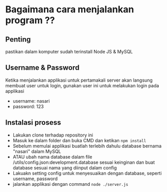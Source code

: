 # Bagaimana cara menjalankan program ??

## Penting
pastikan dalam komputer sudah terinstall Node JS & MySQL

## Username & Password
Ketika menjalankan applikasi untuk pertamakali server akan langsung membuat user untuk login, gunakan user ini untuk melakukan login pada applikasi
- username: nasari
- password: 123

## Instalasi prosess
- Lakukan clone terhadap repository ini
- Masuk ke dalam folder dan buka CMD dan ketikan `npm install`
- Sebelum memulai applikasi buatlah terlebih dahulu database bernama "nasari" dalam MySQL
- ATAU ubah nama database dalam file /utils/config.json:development.database sesuai keinginan dan buat database sesuai nama yang diinput dalam config
- Lakuakn setting config untuk menyesuaikan dengan database, seperti username, password
- jalankan applikasi dengan command `node ./server.js`
